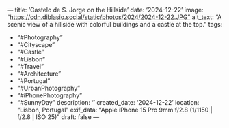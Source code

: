 —
title: ‘Castelo de S. Jorge on the Hillside’
date: ‘2024-12-22’
image: “https://cdn.diblasio.social/static/photos/2024/2024-12-22.JPG”
alt_text: “A scenic view of a hillside with colorful buildings and a castle at the top.”
tags:
  - “#Photography”
  - “#Cityscape”
  - “#Castle”
  - “#Lisbon”
  - “#Travel”
  - “#Architecture”
  - “#Portugal”
  - “#UrbanPhotography”
  - “#iPhonePhotography”
  - “#SunnyDay”
description: ‘’
created_date: ‘2024-12-22’
location: “Lisbon, Portugal”
exif_data: “Apple iPhone 15 Pro 9mm f/2.8 (1/1150 | f/2.8 | ISO 25)”
draft: false
—